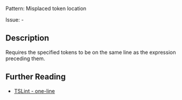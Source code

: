 Pattern: Misplaced token location

Issue: -

## Description

Requires the specified tokens to be on the same line as the expression preceding them.

## Further Reading

* [TSLint - one-line](https://palantir.github.io/tslint/rules/one-line)